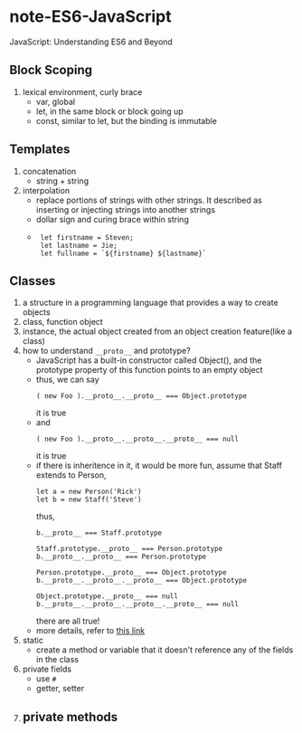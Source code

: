 # note-ES6-JavaScript
JavaScript: Understanding ES6 and Beyond
## Block Scoping
1. lexical environment, curly brace
   - var, global
   - let, in the same block or block going up
   - const, similar to let, but the binding is immutable
## Templates
1. concatenation
   - string + string
2. interpolation
   - replace portions of strings with other strings. It described as inserting or injecting strings into another strings
   - dollar sign and curing brace within string
   - ```
      let firstname = Steven;
      let lastname = Jie;
      let fullname = `${firstname} ${lastname}`
     ```
 ## Classes
 1. a structure in a programming language that provides a way to create objects
 2. class, function object
 3. instance, the actual object created from an object creation feature(like a class)
 4. how to understand ```__proto__``` and prototype?
    - JavaScript has a built-in constructor called Object(), and the prototype property of this function points to an empty object
    - thus, we can say
      ```
      ( new Foo ).__proto__.__proto__ === Object.prototype
      ```
      it is true
    - and 
      ```
      ( new Foo ).__proto__.__proto__.__proto__ === null
      ```
      it is true
    - if there is inheritence in it, it would be more fun, assume that Staff extends to Person,
      ```
      let a = new Person('Rick')
      let b = new Staff('Steve')
      ```
      thus, 
      ```
      b.__proto__ === Staff.prototype
      
      Staff.prototype.__proto__ === Person.prototype 
      b.__proto__.__proto__ === Person.prototype 
      
      Person.prototype.__proto__ === Object.prototype
      b.__proto__.__proto__.__proto__ === Object.prototype
      
      Object.prototype.__proto__ === null
      b.__proto__.__proto__.__proto__.__proto__ === null
      ```
      there are all true!
     - more details, refer to [this link](https://www.zhihu.com/question/34183746)
  5. static
     - create a method or variable that it doesn't reference any of the fields in the class
  6. private fields
     - use ```#```
     - getter, setter
  7. private methods
     -
     
